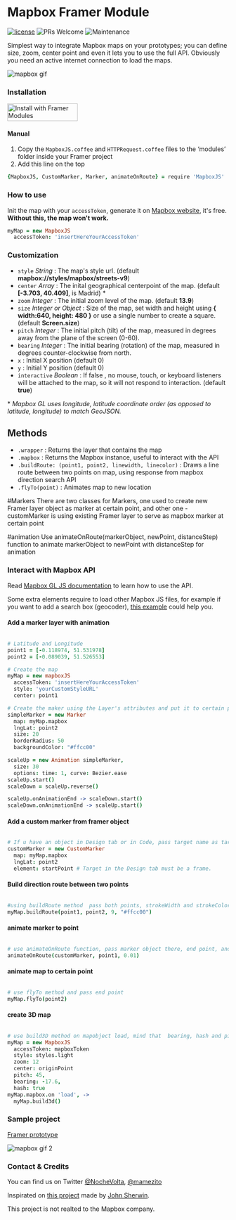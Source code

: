 # Mapbox Framer Module
[![license](https://img.shields.io/github/license/bpxl-labs/RemoteLayer.svg)](https://opensource.org/licenses/MIT)
![PRs Welcome](https://img.shields.io/badge/PRs-welcome-brightgreen.svg)
![Maintenance](https://img.shields.io/maintenance/yes/2018.svg)

Simplest way to integrate Mapbox maps on your prototypes; you can define size, zoom, center point and even it lets you to use the full API. Obviously you need an active internet connection to load the maps.

![mapbox gif](/mapboxjs.gif?raw=true)

### Installation
<a href='https://open.framermodules.com/Mapbox%20JS'>
  <img alt='Install with Framer Modules'
  src='https://www.framermodules.com/assets/badge@2x.png' width='160' height='40' />
</a>

#### Manual
1. Copy the `MapboxJS.coffee` and `HTTPRequest.coffee` files to the ‘modules’ folder inside your Framer project
2. Add this line on the top 
```coffeescript
{MapboxJS, CustomMarker, Marker, animateOnRoute} = require 'MapboxJS'
```

### How to use
Init the map with your `accessToken`, generate it on [Mapbox website](https://www.mapbox.com/help/define-access-token/), it's free. **Without this, the map won't work.**  
```coffeescript
myMap = new MapboxJS
  accessToken: 'insertHereYourAccessToken'
```
### Customization
* `style` _String_ : The map's style url. (default **mapbox://styles/mapbox/streets-v9**)
* `center` _Array_ : The inital geographical centerpoint of the map. (default **[-3.703, 40.409]**, is Madrid) \*
* `zoom` _Integer_ : The initial zoom level of the map. (default **13.9**)
* `size` _Integer or Object_ : Size of the map, set width and height using **{ width:640, height: 480 }** or use a single number to create a square. (default **Screen.size**)
* `pitch` _Integer_ : The initial pitch (tilt) of the map, measured in degrees away from the plane of the screen (0-60).
* `bearing` _Integer_ : The initial bearing (rotation) of the map, measured in degrees counter-clockwise from north.
* `x` : Initial X position (default 0)
* `y` : Initial Y position (default 0)
* `interactive` _Boolean_ : If  false , no mouse, touch, or keyboard listeners will be attached to the map, so it will not respond to interaction. (default **true**)

\* _Mapbox GL uses longitude, latitude coordinate order (as opposed to latitude, longitude) to match GeoJSON._

## Methods

- `.wrapper` : Returns the layer that contains the map
- `.mapbox` : Returns the Mapbox instance, useful to interact with the API
- `.buildRoute: (point1, point2, linewidth, linecolor)` : Draws a line route between two points on map, using response from mapbox direction search API
- `.flyTo(point)` : Animates map to new location

#Markers
There are two classes for Markers, one used to create new Framer layer object as marker at certain point, and other one - customMarker is using existing Framer layer to serve as mapbox marker at certain point

#animation
Use animateOnRoute(markerObject, newPoint, distanceStep) function to animate markerObject to newPoint with distanceStep for animation 

### Interact with Mapbox API
Read [Mapbox GL JS documentation](https://www.mapbox.com/mapbox-gl-js/api/ ) to learn how to use the API.

Some extra elements require to load other Mapbox JS files, for example if you want to add a search box (geocoder), [this example](https://www.mapbox.com/mapbox-gl-js/example/mapbox-gl-geocoder/) could help you.

#### Add a marker layer with animation
```coffeescript

# Latitude and Longitude 
point1 = [-0.118974, 51.531978]
point2 = [-0.089039, 51.526553]

# Create the map
myMap = new mapboxJS
  accessToken: 'insertHereYourAccessToken'
  style: 'yourCustomStyleURL'
  center: point1

# Create the maker using the Layer's attributes and put it to certain point on map
simpleMarker = new Marker
  map: myMap.mapbox
  lngLat: point2
  size: 20
  borderRadius: 50
  backgroundColor: "#ffcc00"

scaleUp = new Animation simpleMarker,
  size: 30
  options: time: 1, curve: Bezier.ease
scaleUp.start()
scaleDown = scaleUp.reverse()

scaleUp.onAnimationEnd -> scaleDown.start()
scaleDown.onAnimationEnd -> scaleUp.start()

```


#### Add a custom marker  from framer object
```coffeescript

# If u have an object in Design tab or in Code, pass target name as target attribute to custom marker
customMarker = new CustomMarker
  map: myMap.mapbox
  lngLat: point2
  element: startPoint # Target in the Design tab must be a frame.
```

#### Build direction route between two points
```coffeescript

#using buildRoute method  pass both points, strokeWidth and strokeColor as attribute
myMap.buildRoute(point1, point2, 9, "#ffcc00")

```

#### animate marker to point
```coffeescript

# use animateOnRoute function, pass marker object there, end point, and distance step - in this case 0.01, tweek this number to make animation smooth depending on size of the route between points
animateOnRoute(customMarker, point1, 0.01)

```

#### animate map to certain point
```coffeescript

# use flyTo method and pass end point 
myMap.flyTo(point2)
```

#### create 3D map
```coffeescript

# use build3D method on mapobject load, mind that  bearing, hash and pitch should be set at mapbox initialization
myMap = new MapboxJS
  accessToken: mapboxToken	
  style: styles.light
  zoom: 12
  center: originPoint
  pitch: 45,
  bearing: -17.6,
  hash: true
myMap.mapbox.on 'load', ->
  myMap.build3d()
```

### Sample project
<a href='https://framer.cloud/FmFdE' target="_blank">Framer prototype</a>

![mapbox gif 2](/mapbox.gif?raw=true)

### Contact & Credits
You can find us on Twitter [@NocheVolta](https://twitter.com/nochevolta), [@mamezito](https://twitter.com/mamezito)

Inspirated on [this project](https://github.com/johnmpsherwin/Mapbox-Framer) made by [John Sherwin](https://twitter.com/johnmpsherwin).

This project is not realted to the Mapbox company.
